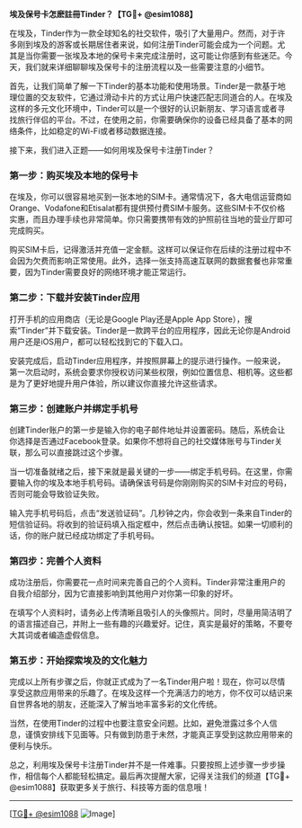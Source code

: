 **埃及保号卡怎麽註冊Tinder？【TG💪+ @esim1088】**

在埃及，Tinder作为一款全球知名的社交软件，吸引了大量用户。然而，对于许多刚到埃及的游客或长期居住者来说，如何注册Tinder可能会成为一个问题。尤其是当你需要一张埃及本地的保号卡来完成注册时，这可能让你感到有些迷茫。今天，我们就来详细聊聊埃及保号卡的注册流程以及一些需要注意的小细节。

首先，让我们简单了解一下Tinder的基本功能和使用场景。Tinder是一款基于地理位置的交友软件，它通过滑动卡片的方式让用户快速匹配志同道合的人。在埃及这样的多元文化环境中，Tinder可以是一个很好的认识新朋友、学习语言或者寻找旅行伴侣的平台。不过，在使用之前，你需要确保你的设备已经具备了基本的网络条件，比如稳定的Wi-Fi或者移动数据连接。

接下来，我们进入正题——如何用埃及保号卡注册Tinder？

### 第一步：购买埃及本地的保号卡

在埃及，你可以很容易地买到一张本地的SIM卡。通常情况下，各大电信运营商如Orange、Vodafone和Etisalat都有提供预付费SIM卡服务。这些SIM卡不仅价格实惠，而且办理手续也非常简单。你只需要携带有效的护照前往当地的营业厅即可完成购买。

购买SIM卡后，记得激活并充值一定金额。这样可以保证你在后续的注册过程中不会因为欠费而影响正常使用。此外，选择一张支持高速互联网的数据套餐也非常重要，因为Tinder需要良好的网络环境才能正常运行。

### 第二步：下载并安装Tinder应用

打开手机的应用商店（无论是Google Play还是Apple App Store），搜索“Tinder”并下载安装。Tinder是一款跨平台的应用程序，因此无论你是Android用户还是iOS用户，都可以轻松找到它的下载入口。

安装完成后，启动Tinder应用程序，并按照屏幕上的提示进行操作。一般来说，第一次启动时，系统会要求你授权访问某些权限，例如位置信息、相机等。这些都是为了更好地提升用户体验，所以建议你直接允许这些请求。

### 第三步：创建账户并绑定手机号

创建Tinder账户的第一步是输入你的电子邮件地址并设置密码。随后，系统会让你选择是否通过Facebook登录。如果你不想将自己的社交媒体账号与Tinder关联，那么可以直接跳过这个步骤。

当一切准备就绪之后，接下来就是最关键的一步——绑定手机号码。在这里，你需要输入你的埃及本地手机号码。请确保该号码是你刚刚购买的SIM卡对应的号码，否则可能会导致验证失败。

输入完手机号码后，点击“发送验证码”。几秒钟之内，你会收到一条来自Tinder的短信验证码。将收到的验证码填入指定框中，然后点击确认按钮。如果一切顺利的话，你的账户就已经成功绑定了手机号码。

### 第四步：完善个人资料

成功注册后，你需要花一点时间来完善自己的个人资料。Tinder非常注重用户的自我介绍部分，因为它直接影响到其他用户对你第一印象的好坏。

在填写个人资料时，请务必上传清晰且吸引人的头像照片。同时，尽量用简洁明了的语言描述自己，并附上一些有趣的兴趣爱好。记住，真实是最好的策略，不要夸大其词或者编造虚假信息。

### 第五步：开始探索埃及的文化魅力

完成以上所有步骤之后，你就正式成为了一名Tinder用户啦！现在，你可以尽情享受这款应用带来的乐趣了。在埃及这样一个充满活力的地方，你不仅可以结识来自世界各地的朋友，还能深入了解当地丰富多彩的文化传统。

当然，在使用Tinder的过程中也要注意安全问题。比如，避免泄露过多个人信息，谨慎安排线下见面等。只有做到防患于未然，才能真正享受到这款应用带来的便利与快乐。

总之，利用埃及保号卡注册Tinder并不是一件难事。只要按照上述步骤一步步操作，相信每个人都能轻松搞定。最后再次提醒大家，记得关注我们的频道【TG💪+ @esim1088】获取更多关于旅行、科技等方面的信息哦！

---

[[TG💪+ @esim1088](https://t.me/s/esim1088) ![Image](https://i.postimg.cc/4NQfJmqS/Snipaste-2025-05-13-00-14-12.png)]